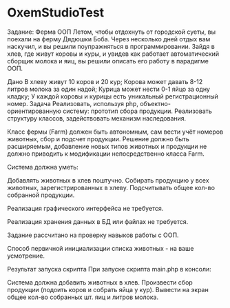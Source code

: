 # OxemStudioTest

Задание: Ферма ООП
Летом, чтобы отдохнуть от городской суеты, вы поехали на ферму Дядюшки Боба. Через несколько дней отдых вам наскучил, и вы решили поупражняться в программировании. Зайдя в хлев, где живут коровы и куры, и увидев как работает автоматический сборщик молока и яиц, вы решили описать его работу в парадигме ООП.

Дано
В хлеву живут 10 коров и 20 кур;
Корова может давать 8-12 литров молока за один надой;
Курица может нести 0-1 яйцо за одну кладку;
У каждой коровы и курицы есть уникальный регистрационный номер.
Задача
Реализовать, используя php, объектно-ориентированную систему: прототип сбора продукции. Реализовать структуру классов, задействовать механизм наследования.

Класс фермы (Farm) должен быть автономным, сам вести учёт номеров животных, сбор и подсчет продукции. Решение должно быть расширяемым, добавление новых типов животных и продукции не должно приводить к модификации непосредственно класса Farm.



Система должна уметь:

Добавлять животных в хлев поштучно.
Собирать продукцию у всех животных, зарегистрированных в хлеву.
Подсчитывать общее кол-во собранной продукции.


Реализация графического интерфейса не требуется.

Реализация хранения данных в БД или файлах не требуется.

Задание рассчитано на проверку навыков работы с ООП.

Способ первичной инициализации списка животных - на ваше усмотрение.

Результат запуска скрипта
При запуске скрипта main.php в консоли:

Система должна добавить животных в хлев.
Произвести сбор продукции (подоить коров и собрать яйца у кур).
Вывести на экран общее кол-во собранных шт. яиц и литров молока.
